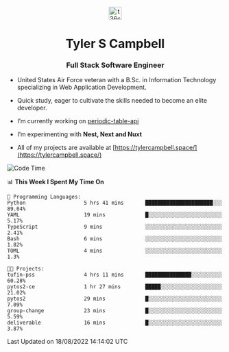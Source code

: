 <p align="center">
<a href="https://www.linkedin.com/in/t36campbell" target="blank"><img align="center" src="https://ik.imagekit.io/t36campbell/Portfolio/linkedin.png.original_m8bbGgPh6.png" alt="t36campbell" height="30" width="30" /></a>
</p>
<h1 align="center">Tyler S Campbell</h1>
<h3 align="center">Full Stack Software Engineer</h3>

* United States Air Force veteran with a B.Sc. in Information Technology specializing in Web Application Development. 

* Quick study, eager to cultivate the skills needed to become an elite developer.

* I’m currently working on [periodic-table-api](https://github.com/t36campbell/periodic-table-api)

* I’m experimenting with **Nest, Next and Nuxt**

* All of my projects are available at [https://tylercampbell.space/](https://tylercampbell.space/)

<!--START_SECTION:waka-->
![Code Time](http://img.shields.io/badge/Code%20Time-1%2C738%20hrs%2029%20mins-blue)

📊 **This Week I Spent My Time On** 

```text
💬 Programming Languages: 
Python                   5 hrs 41 mins       ██████████████████████░░░   89.04% 
YAML                     19 mins             █░░░░░░░░░░░░░░░░░░░░░░░░   5.17% 
TypeScript               9 mins              ░░░░░░░░░░░░░░░░░░░░░░░░░   2.41% 
Bash                     6 mins              ░░░░░░░░░░░░░░░░░░░░░░░░░   1.82% 
TOML                     4 mins              ░░░░░░░░░░░░░░░░░░░░░░░░░   1.3%

🐱‍💻 Projects: 
tufin-pss                4 hrs 11 mins       ███████████████░░░░░░░░░░   60.28% 
pytos2-ce                1 hr 27 mins        █████░░░░░░░░░░░░░░░░░░░░   21.02% 
pytos2                   29 mins             █░░░░░░░░░░░░░░░░░░░░░░░░   7.09% 
group-change             23 mins             █░░░░░░░░░░░░░░░░░░░░░░░░   5.59% 
deliverable              16 mins             █░░░░░░░░░░░░░░░░░░░░░░░░   3.87%

```


 Last Updated on 18/08/2022 14:14:02 UTC
<!--END_SECTION:waka-->
